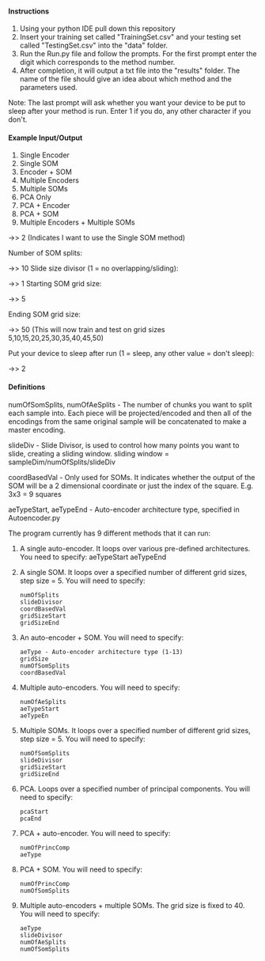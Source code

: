 #### Instructions
1. Using your python IDE pull down this repository
2. Insert your training set called "TrainingSet.csv" and your testing set called "TestingSet.csv" into the "data" folder.
3. Run the Run.py file and follow the prompts. For the first prompt enter the digit which corresponds to the method number.
4. After completion, it will output a txt file into the "results" folder. The name of the file should give an idea about which method and the parameters used.

Note: The last prompt will ask whether you want your device to be put to sleep after your method is run. Enter 1 if you do, any other character if you don't.

#### Example Input/Output
1. Single Encoder
2. Single SOM
3. Encoder + SOM
4. Multiple Encoders
5. Multiple SOMs
6. PCA Only
7. PCA + Encoder
8. PCA + SOM
9. Multiple Encoders + Multiple SOMs

->> 2 (Indicates I want to use the Single SOM method)

Number of SOM splits:

->> 10
Slide size divisor (1 = no overlapping/sliding):

->> 1
Starting SOM grid size:

->> 5

Ending SOM grid size:

->> 50 (This will now train and test on grid sizes 5,10,15,20,25,30,35,40,45,50)

Put your device to sleep after run (1 = sleep, any other value = don't sleep):

->> 2

#### Definitions
numOfSomSplits, numOfAeSplits - The number of chunks you want to split each sample into. Each piece will be projected/encoded and then all of the encodings from the same original sample will be concatenated to make a master encoding.

slideDiv - Slide Divisor, is used to control how many points you want to slide, creating a sliding
           window. sliding window = sampleDim/numOfSplits/slideDiv
           
coordBasedVal - Only used for SOMs. It indicates whether the output of the SOM will be a
                2 dimensional coordinate or just the index of the square. E.g. 3x3 = 9 squares
                
aeTypeStart, aeTypeEnd - Auto-encoder architecture type, specified in Autoencoder.py

The program currently has 9 different methods that it can run:
1. A single auto-encoder. It loops over various pre-defined architectures. You need to specify:
           aeTypeStart
           aeTypeEnd

2. A single SOM. It loops over a specified number of different grid sizes, step size = 5. You will need to specify:
           
       numOfSplits
       slideDivisor
       coordBasedVal
       gridSizeStart
       gridSizeEnd

3. An auto-encoder + SOM. You will need to specify:

       aeType - Auto-encoder architecture type (1-13)
       gridSize
       numOfSomSplits
       coordBasedVal

4. Multiple auto-encoders. You will need to specify:
    
       numOfAeSplits
       aeTypeStart
       aeTypeEn

5. Multiple SOMs. It loops over a specified number of different grid sizes, step size = 5. You will need to specify:
    
       numOfSomSplits
       slideDivisor
       gridSizeStart
       gridSizeEnd

6. PCA. Loops over a specified number of principal components. You will need to specify:
    
       pcaStart
       pcaEnd

7. PCA + auto-encoder. You will need to specify:
    
       numOfPrincComp
       aeType

8. PCA + SOM. You will need to specify:
    
       numOfPrincComp
       numOfSomSplits

9. Multiple auto-encoders + multiple SOMs. The grid size is fixed to 40. You will need to specify:
    
       aeType
       slideDivisor
       numOfAeSplits
       numOfSomSplits


